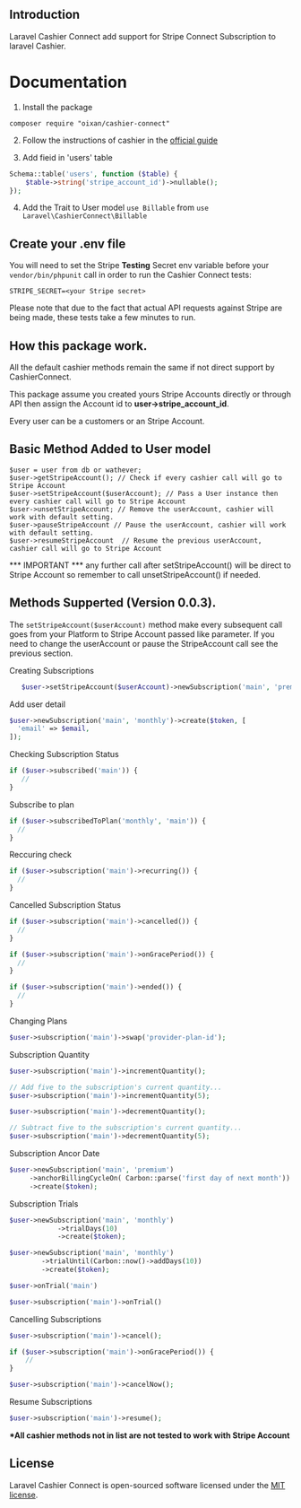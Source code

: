 
## Introduction

Laravel Cashier Connect add support for Stripe Connect Subscription to laravel Cashier. 

# Documentation

1) Install the package
``` 
composer require "oixan/cashier-connect"
```

2) Follow the instructions of cashier in the [official guide](https://laravel.com/docs/5.8/billing#configuration "Instructions")

3) Add fieid in 'users' table

```php
Schema::table('users', function ($table) {
    $table->string('stripe_account_id')->nullable();
});
```

4) Add the Trait to User model 
 ```use Billable```  from ```use Laravel\CashierConnect\Billable```

## Create your .env file

You will need to set the Stripe **Testing** Secret env variable before your `vendor/bin/phpunit` call in order to run the Cashier Connect tests:

    STRIPE_SECRET=<your Stripe secret>

Please note that due to the fact that actual API requests against Stripe are being made, these tests take a few minutes to run.

## How this package work.

All the default cashier methods remain the same if not direct support by CashierConnect.

This package assume you created yours Stripe Accounts directly or through API then assign the Account id to **user->stripe_account_id**.

Every user can be a customers or an Stripe Account.

## Basic Method Added to User model

```
$user = user from db or wathever;
$user->getStripeAccount(); // Check if every cashier call will go to Stripe Account
$user->setStripeAccount($userAccount); // Pass a User instance then every cashier call will go to Stripe Account
$user->unsetStripeAccount; // Remove the userAccount, cashier will work with default setting.
$user->pauseStripeAccount // Pause the userAccount, cashier will work with default setting.
$user->resumeStripeAccount  // Resume the previous userAccount, cashier call will go to Stripe Account
```

*** IMPORTANT *** any further call after setStripeAccount() will be direct to Stripe Account so remember to call unsetStripeAccount() if needed.

## Methods Supperted (Version 0.0.3).

The ``` setStripeAccount($userAccount) ``` method make every subsequent call goes from your Platform to Stripe Account passed like parameter. If you need to change the userAccount or pause the StripeAccount call see the previous section.

Creating Subscriptions
 ```php
    $user->setStripeAccount($userAccount)->newSubscription('main', 'premium')->create($token);
 ```
 Add user detail
  ```php
 $user->newSubscription('main', 'monthly')->create($token, [
    'email' => $email,
]);
 ```
 
 Checking Subscription Status
 ```php
 if ($user->subscribed('main')) {
    //
}
 ```
 
 Subscribe to plan
  ```php
 if ($user->subscribedToPlan('monthly', 'main')) {
    //
}
```

Reccuring check
  ```php
if ($user->subscription('main')->recurring()) {
    //
}
```

Cancelled Subscription Status

  ```php
if ($user->subscription('main')->cancelled()) {
    //
}

if ($user->subscription('main')->onGracePeriod()) {
    //
}

if ($user->subscription('main')->ended()) {
    //
}
```

Changing Plans
 ```php
$user->subscription('main')->swap('provider-plan-id');
```

Subscription Quantity
 ```php
$user->subscription('main')->incrementQuantity();

// Add five to the subscription's current quantity...
$user->subscription('main')->incrementQuantity(5);

$user->subscription('main')->decrementQuantity();

// Subtract five to the subscription's current quantity...
$user->subscription('main')->decrementQuantity(5);
```

Subscription Ancor Date
```php
$user->newSubscription('main', 'premium')
     ->anchorBillingCycleOn( Carbon::parse('first day of next month'))
     ->create($token);
```

Subscription Trials
```php
$user->newSubscription('main', 'monthly')
            ->trialDays(10)
            ->create($token);

$user->newSubscription('main', 'monthly')
        ->trialUntil(Carbon::now()->addDays(10))
        ->create($token);

$user->onTrial('main')

$user->subscription('main')->onTrial()
```

Cancelling Subscriptions
```php
$user->subscription('main')->cancel();

if ($user->subscription('main')->onGracePeriod()) {
    //
}

$user->subscription('main')->cancelNow();
```

Resume Subscriptions
```php
$user->subscription('main')->resume();
```

**\*All cashier methods not in list are not tested to work with Stripe Account**

## License

Laravel Cashier Connect is open-sourced software licensed under the [MIT license](https://opensource.org/licenses/MIT).

